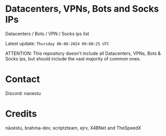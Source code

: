 # Datacenters, VPNs, Bots and Socks IPs
 
Datacenters / Bots / VPN / Socks ips list

Latest update: `Thursday 06-06-2024 09:00:25 UTC` 

ATTENTION: This repository doesn't include all Datacenters, VPNs, Bots & Socks ips, 
but should include the vast majority of common ones.

# Contact
Discord: naoestu

# Credits
nãoéstu, brahma-dev, scriptzteam, ejrv, X4BNet and TheSpeedX
